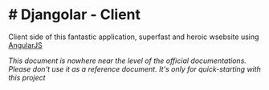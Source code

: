 # # Djangolar - Client
Client side of this fantastic application, superfast and heroic wsebsite using [AngularJS](https://angularjs.org/)

*This document is nowhere near the level of the official documentations. Please don't use it as a reference document. It's only for quick-starting with this project*
